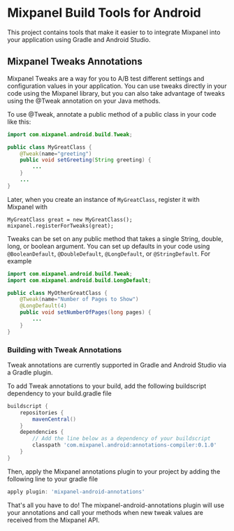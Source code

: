# Mixpanel Build Tools for Android

This project contains tools that make it easier to to integrate Mixpanel into your application using
Gradle and Android Studio.

## Mixpanel Tweaks Annotations

Mixpanel Tweaks are a way for you to A/B test different settings and configuration values in your
application. You can use tweaks directly in your code using the Mixpanel library, but you can
also take advantage of tweaks using the @Tweak annotation on your Java methods.

To use @Tweak, annotate a public method of a public class in your code like this:

```java
import com.mixpanel.android.build.Tweak;

public class MyGreatClass {
    @Tweak(name="greeting")
    public void setGreeting(String greeting) {
        ...
    }
    ...
}
```

Later, when you create an instance of `MyGreatClass`, register it with Mixpanel with

```
MyGreatClass great = new MyGreatClass();
mixpanel.registerForTweaks(great);
```

Tweaks can be set on any public method that takes a single String, double, long, or boolean argument. You can set up defaults in your code using `@BooleanDefault`, `@DoubleDefault`, `@LongDefault`, or `@StringDefault`. For example

```java
import com.mixpanel.android.build.Tweak;
import com.mixpanel.android.build.LongDefault;

public class MyOtherGreatClass {
    @Tweak(name="Number of Pages to Show")
    @LongDefault(4)
    public void setNumberOfPages(long pages) {
        ...
    }
}
```

### Building with Tweak Annotations

Tweak annotations are currently supported in Gradle and Android Studio via a Gradle plugin.

To add Tweak annotations to your build, add the following buildscript dependency to your build.gradle file

```groovy
buildscript {
    repositories {
        mavenCentral()
    }
    dependencies {
        // Add the line below as a dependency of your buildscript
        classpath 'com.mixpanel.android:annotations-compiler:0.1.0'
    }
}

```

Then, apply the Mixpanel annotations plugin to your project by adding the following line
to your gradle file

```groovy
apply plugin: 'mixpanel-android-annotations'
```

That's all you have to do! The mixpanel-android-annotations plugin will use your annotations and
call your methods when new tweak values are received from the Mixpanel API.
